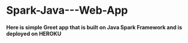 # Spark-Java---Web-App

#### Here is simple Greet app that is built on Java Spark Framework and is deployed on HEROKU
